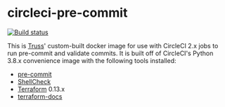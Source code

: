 # circleci-pre-commit

[![Build status](https://img.shields.io/circleci/project/github/trussworks/circleci-pre-commit/master.svg)](https://circleci.com/gh/trussworks/circleci-pre-commit/tree/master)

This is [Truss](https://truss.works/)' custom-built docker image for use with CircleCI 2.x jobs to run pre-commit and validate commits. It is built off of CircleCI's Python 3.8.x convenience image with the following tools installed:

- [pre-commit](http://pre-commit.com/)
- [ShellCheck](https://www.shellcheck.net/)
- [Terraform](https://www.terraform.io/) 0.13.x
- [terraform-docs](https://github.com/segmentio/terraform-docs)
